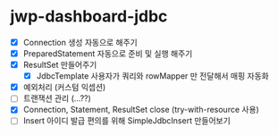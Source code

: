 # jwp-dashboard-jdbc

- [x] Connection 생성 자동으로 해주기
- [x] PreparedStatement 자동으로 준비 및 실행 해주기
- [x] ResultSet 만들어주기
    - [x] JdbcTemplate 사용자가 쿼리와 rowMapper 만 전달해서 매핑 자동화
- [x] 예외처리 (커스텀 익셉션)
- [ ] 트랜잭션 관리 (...??)
- [x] Connection, Statement, ResultSet close (try-with-resource 사용)
- [ ] Insert 아이디 발급 편의를 위해 SimpleJdbcInsert 만들어보기
